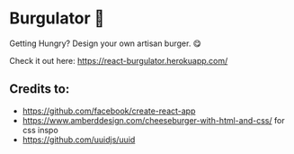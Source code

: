 # Burgulator :hamburger:

Getting Hungry? Design your own artisan burger. :yum:

Check it out here: https://react-burgulator.herokuapp.com/

## Credits to:

-   https://github.com/facebook/create-react-app
-   https://www.amberddesign.com/cheeseburger-with-html-and-css/ for css inspo
-   https://github.com/uuidjs/uuid
